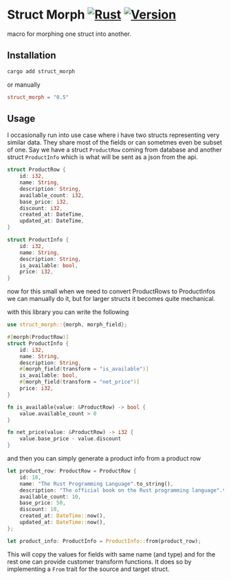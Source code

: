 # Struct Morph [![Rust](https://github.com/shrynx/struct_morph/actions/workflows/rust.yml/badge.svg)](https://github.com/shrynx/struct_morph/actions/workflows/rust.yml) [![Version](https://img.shields.io/crates/v/struct_morph.svg)](https://crates.io/crates/struct_morph)

macro for morphing one struct into another.

## Installation

```sh
cargo add struct_morph
```

or manually

```toml
struct_morph = "0.5"
```

## Usage

I occasionally run into use case where i have two structs representing very similar data. They share most of the fields or can sometmes even be subset of one.
Say we have a struct `ProductRow` coming from database and another struct `ProductInfo` which is what will be sent as a json from the api.

```rust
struct ProductRow {
    id: i32,
    name: String,
    description: String,
    available_count: i32,
    base_price: i32,
    discount: i32,
    created_at: DateTime,
    updated_at: DateTime,
}

struct ProductInfo {
    id: i32,
    name: String,
    description: String,
    is_available: bool,
    price: i32,
}
```

now for this small when we need to convert ProductRows to ProductInfos we can manually do it, but for larger structs it becomes quite mechanical.

with this library you can write the following

```rust
use struct_morph::{morph, morph_field};

#[morph(ProductRow)]
struct ProductInfo {
    id: i32,
    name: String,
    description: String,
    #[morph_field(transform = "is_available")]
    is_available: bool,
    #[morph_field(transform = "net_price")]
    price: i32,
}

fn is_available(value: &ProductRow) -> bool {
    value.available_count > 0
}

fn net_price(value: &ProductRow) -> i32 {
    value.base_price - value.discount
}
```

and then you can simply generate a product info from a product row

```rust
let product_row: ProductRow = ProductRow {
    id: 10,
    name: "The Rust Programming Language".to_string(),
    description: "The official book on the Rust programming language".to_string(),
    available_count: 10,
    base_price: 50,
    discount: 10,
    created_at: DateTime::now(),
    updated_at: DateTime::now(),
};

let product_info: ProductInfo = ProductInfo::from(product_row);
```

This will copy the values for fields with same name (and type) and for the rest one can provide customer transform functions.
It does so by implementing a `From` trait for the source and target struct.

